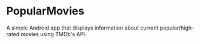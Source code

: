 # PopularMovies
A simple Android app that displays information about current popular/high-rated movies using TMDb's API.
